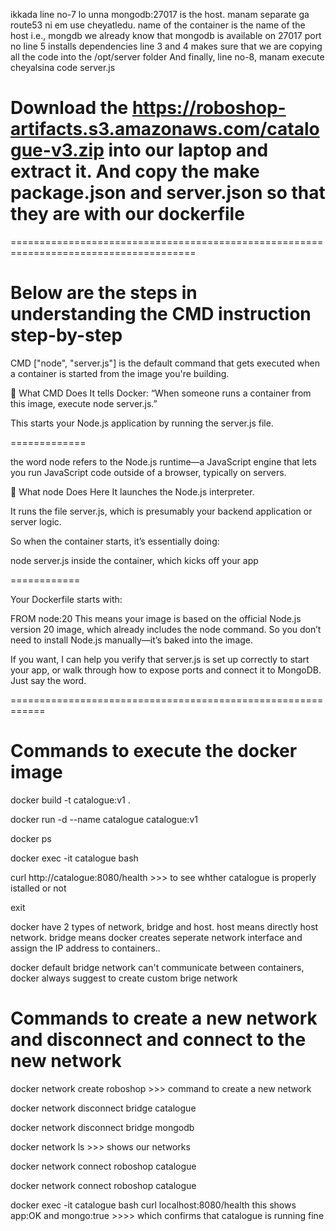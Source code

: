ikkada line no-7 lo unna mongodb:27017 is the host. manam separate ga route53 ni em use cheyatledu. name of the container is the name of the host i.e., mongdb
 we already know that mongodb is available on 27017 port no
 line 5 installs dependencies
line 3 and 4 makes sure that we are copying all the code into the /opt/server folder 
 And finally, line no-8, manam execute cheyalsina code server.js


# Download the https://roboshop-artifacts.s3.amazonaws.com/catalogue-v3.zip  into our laptop and extract it. And copy the make package.json and server.json so that they are with our dockerfile
======================================================================================
# Below are the steps in understanding the CMD instruction step-by-step

CMD ["node", "server.js"]
is the default command that gets executed when a container is started from the image you're building.

🧠 What CMD Does
It tells Docker: “When someone runs a container from this image, execute node server.js.”

This starts your Node.js application by running the server.js file.


=============

the word node refers to the Node.js runtime—a JavaScript engine that lets you run JavaScript code outside of a browser, typically on servers.

🧠 What node Does Here
It launches the Node.js interpreter.

It runs the file server.js, which is presumably your backend application or server logic.

So when the container starts, it’s essentially doing:

node server.js
inside the container, which kicks off your app

============

Your Dockerfile starts with:


FROM node:20
This means your image is based on the official Node.js version 20 image, which already includes the node command. So you don’t need to install Node.js manually—it’s baked into the image.

If you want, I can help you verify that server.js is set up correctly to start your app, or walk through how to expose ports and connect it to MongoDB. Just say the word.

============================================================


# Commands to execute the docker image

docker build -t catalogue:v1 .

docker run -d --name catalogue catalogue:v1

docker ps

docker exec -it catalogue bash

curl http://catalogue:8080/health   >>> to see whther catalogue is properly istalled or not

exit

docker have 2 types of network, bridge and host. host means directly host network. bridge means docker creates seperate network interface and assign the IP address to containers..

docker default bridge network can't communicate between containers, docker always suggest to create custom brige network



# Commands to create a new network and disconnect and connect to the new network

docker network create roboshop  >>>  command to create a new network

docker network disconnect bridge catalogue

docker network disconnect bridge mongodb

docker network ls >>> shows our networks


docker network connect roboshop catalogue

docker network connect roboshop catalogue

docker exec -it catalogue bash
curl localhost:8080/health
this shows app:OK and mongo:true   >>>> which confirms that catalogue is running fine





